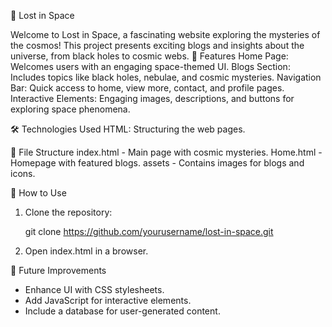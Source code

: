  🌌 Lost in Space

Welcome to Lost in Space, a fascinating website exploring the mysteries of the cosmos! This project presents exciting blogs and insights about the universe, from black holes to cosmic webs.
 🚀 Features
Home Page: Welcomes users with an engaging space-themed UI.
Blogs Section: Includes topics like black holes, nebulae, and cosmic mysteries.
Navigation Bar: Quick access to home, view more, contact, and profile pages.
Interactive Elements: Engaging images, descriptions, and buttons for exploring space phenomena.

🛠️ Technologies Used
HTML: Structuring the web pages.

📂 File Structure
index.html - Main page with cosmic mysteries.
Home.html - Homepage with featured blogs.
assets - Contains images for blogs and icons.

📌 How to Use

1. Clone the repository:
   
   git clone https://github.com/yourusername/lost-in-space.git
  
2. Open index.html in a browser.
   
 🎯 Future Improvements

- Enhance UI with CSS stylesheets.
- Add JavaScript for interactive elements.
- Include a database for user-generated content.
